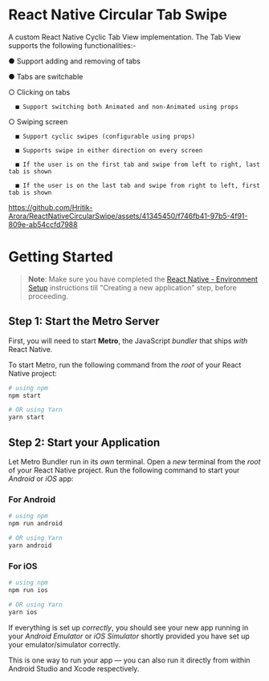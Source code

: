 # React Native Circular Tab Swipe
A custom React Native Cyclic Tab  View implementation. The Tab View supports the following functionalities:-

● Support adding and removing of tabs

● Tabs are switchable

   ○ Clicking on tabs
   
      ■ Support switching both Animated and non-Animated using props
      
   ○ Swiping screen
   
      ■ Support cyclic swipes (configurable using props)
      
      ■ Supports swipe in either direction on every screen
      
      ■ If the user is on the first tab and swipe from left to right, last tab is shown
      
      ■ If the user is on the last tab and swipe from right to left, first tab is shown
      


https://github.com/Hritik-Arora/ReactNativeCircularSwipe/assets/41345450/f746fb41-97b5-4f91-809e-ab54ccfd7988


# Getting Started

>**Note**: Make sure you have completed the [React Native - Environment Setup](https://reactnative.dev/docs/environment-setup) instructions till "Creating a new application" step, before proceeding.

## Step 1: Start the Metro Server

First, you will need to start **Metro**, the JavaScript _bundler_ that ships _with_ React Native.

To start Metro, run the following command from the _root_ of your React Native project:

```bash
# using npm
npm start

# OR using Yarn
yarn start
```

## Step 2: Start your Application

Let Metro Bundler run in its _own_ terminal. Open a _new_ terminal from the _root_ of your React Native project. Run the following command to start your _Android_ or _iOS_ app:

### For Android

```bash
# using npm
npm run android

# OR using Yarn
yarn android
```

### For iOS

```bash
# using npm
npm run ios

# OR using Yarn
yarn ios
```

If everything is set up _correctly_, you should see your new app running in your _Android Emulator_ or _iOS Simulator_ shortly provided you have set up your emulator/simulator correctly.

This is one way to run your app — you can also run it directly from within Android Studio and Xcode respectively.
